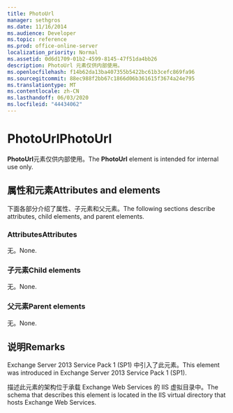 ```yaml
---
title: PhotoUrl
manager: sethgros
ms.date: 11/16/2014
ms.audience: Developer
ms.topic: reference
ms.prod: office-online-server
localization_priority: Normal
ms.assetid: 0d6d1709-01b2-4599-8145-47f51da4bb26
description: PhotoUrl 元素仅供内部使用。
ms.openlocfilehash: f14b62da13ba407355b5422bc61b3cefc869fa96
ms.sourcegitcommit: 88ec988f2bb67c1866d06b361615f3674a24e795
ms.translationtype: MT
ms.contentlocale: zh-CN
ms.lasthandoff: 06/03/2020
ms.locfileid: "44434062"
---
```

# <a name="photourl"></a><span data-ttu-id="af1ca-103">PhotoUrl</span><span class="sxs-lookup"><span data-stu-id="af1ca-103">PhotoUrl</span></span>

<span data-ttu-id="af1ca-104">**PhotoUrl**元素仅供内部使用。</span><span class="sxs-lookup"><span data-stu-id="af1ca-104">The **PhotoUrl** element is intended for internal use only.</span></span> 

## <a name="attributes-and-elements"></a><span data-ttu-id="af1ca-105">属性和元素</span><span class="sxs-lookup"><span data-stu-id="af1ca-105">Attributes and elements</span></span>

<span data-ttu-id="af1ca-106">下面各部分介绍了属性、子元素和父元素。</span><span class="sxs-lookup"><span data-stu-id="af1ca-106">The following sections describe attributes, child elements, and parent elements.</span></span>
  
### <a name="attributes"></a><span data-ttu-id="af1ca-107">Attributes</span><span class="sxs-lookup"><span data-stu-id="af1ca-107">Attributes</span></span>

<span data-ttu-id="af1ca-108">无。</span><span class="sxs-lookup"><span data-stu-id="af1ca-108">None.</span></span>
  
### <a name="child-elements"></a><span data-ttu-id="af1ca-109">子元素</span><span class="sxs-lookup"><span data-stu-id="af1ca-109">Child elements</span></span>

<span data-ttu-id="af1ca-110">无。</span><span class="sxs-lookup"><span data-stu-id="af1ca-110">None.</span></span>
  
### <a name="parent-elements"></a><span data-ttu-id="af1ca-111">父元素</span><span class="sxs-lookup"><span data-stu-id="af1ca-111">Parent elements</span></span>

<span data-ttu-id="af1ca-112">无。</span><span class="sxs-lookup"><span data-stu-id="af1ca-112">None.</span></span>
  
## <a name="remarks"></a><span data-ttu-id="af1ca-113">说明</span><span class="sxs-lookup"><span data-stu-id="af1ca-113">Remarks</span></span>

<span data-ttu-id="af1ca-114">Exchange Server 2013 Service Pack 1 (SP1) 中引入了此元素。</span><span class="sxs-lookup"><span data-stu-id="af1ca-114">This element was introduced in Exchange Server 2013 Service Pack 1 (SP1).</span></span>
  
<span data-ttu-id="af1ca-115">描述此元素的架构位于承载 Exchange Web Services 的 IIS 虚拟目录中。</span><span class="sxs-lookup"><span data-stu-id="af1ca-115">The schema that describes this element is located in the IIS virtual directory that hosts Exchange Web Services.</span></span>
  

